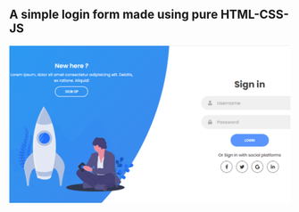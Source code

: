## A simple login form made using pure HTML-CSS-JS


![](https://github.com/manvi0308/Project-Based-Learning/blob/main/HTML-CSS%20projects/Loginform/Screenshot%20(1252).png)
